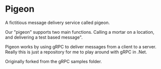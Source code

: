 # Pigeon

A fictitious message delivery service called pigeon.

Our "pigeon" supports two main functions. Calling a mortar on a location, and delivering a test based message".

Pigeon works by using gRPC to deliver messages from a client to a server. Really this is just a repository for me to play around with gRPC in .Net.

Originally forked from the gRPC samples folder.
